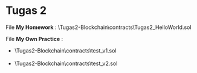 # Tugas 2
File **My Homework** : \Tugas2-Blockchain\contracts\Tugas2_HelloWorld.sol<br />

File **My Own Practice** : <br />
    <ul> 
        <li>\Tugas2-Blockchain\contracts\test_v1.sol </li> <br />
        <li>\Tugas2-Blockchain\contracts\test_v2.sol </li> <br />
    </ul>